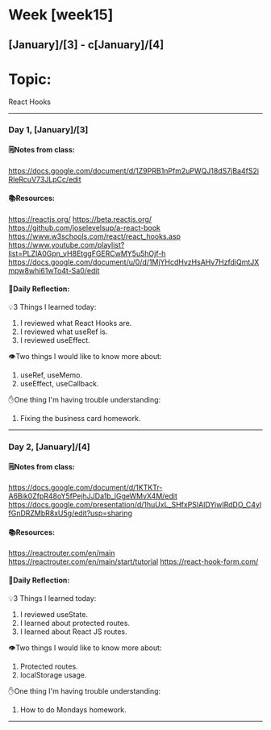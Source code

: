 # Week [week15]
## [January]/[3] - c[January]/[4]

# Topic:
React Hooks
___

### Day 1, [January]/[3]

#### 🗒️Notes from class:
https://docs.google.com/document/d/1Z9PRB1nPfm2uPWQJ18dS7jBa4fS2iRleRcuV73JLpCc/edit

#### 📚Resources:
https://reactjs.org/
https://beta.reactjs.org/
https://github.com/joselevelsup/a-react-book
https://www.w3schools.com/react/react_hooks.asp
https://www.youtube.com/playlist?list=PLZlA0Gpn_vH8EtggFGERCwMY5u5hOjf-h
https://docs.google.com/document/u/0/d/1MjYHcdHvzHsAHv7HzfdiQmtJXmpw8whi61wTo4t-Sa0/edit

#### 💭Daily Reflection:

💡3 Things I learned today:
1. I reviewed what React Hooks are.
2. I reviewed what useRef is.
3. I reviewed useEffect.

👁️Two things I would like to know more about:
1. useRef, useMemo.
2. useEffect, useCallback.

✋One thing I'm having trouble understanding:
1. Fixing the business card homework.


___

### Day 2, [January]/[4]

#### 🗒️Notes from class:
https://docs.google.com/document/d/1KTKTr-A6Bik0ZfpR48oY5fPejhJJDa1b_lGgeWMvX4M/edit
https://docs.google.com/presentation/d/1huUxL_SHfxPSIAlDYiwIRdDO_C4ylfGnDRZMbR8xU5g/edit?usp=sharing

#### 📚Resources:
https://reactrouter.com/en/main
https://reactrouter.com/en/main/start/tutorial
https://react-hook-form.com/
#### 💭Daily Reflection:

💡3 Things I learned today:
1. I reviewed useState.
2. I learned about protected routes.
3. I learned about React JS routes.

👁️Two things I would like to know more about:
1. Protected routes.
2. localStorage usage.

✋One thing I'm having trouble understanding:
1. How to do Mondays homework.

___

